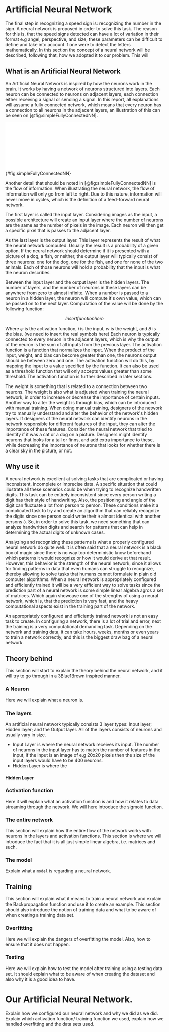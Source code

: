 # Artificial Neural Network
<!--Firstly a small text explaining why we choose to use a neural network and what to expect from the chapter.-->
The final step in recognizing a speed sign is: recognizing the number in the sign. A neural network is proposed in order to 
solve this task. The reason for this is, that the speed signs detected can have a lot of variation in their format
 e.g angel, perspective, and size; these parameters can be difficult to define and take into account if one were to detect
  the letters mathematically. 
In this section the concept of a neural network will be described, following that, how we adopted it to our problem.
This will   

## What is an Artificial Neural Network  
An Artificial Neural Network is inspired by how the neurons work in the brain.
It works by having a network of neurons structured into layers. Each neuron can be connected to neurons on adjacent layers, each connection either receiving a signal or sending a signal.
In this report, all explanations will assume a fully connected network, which means that every neuron has a connection to all neurons in the adjacent layers, an illustration of this can be seen on [@fig:simpleFullyConnectedNN].

![A example of a fully connected Neural Network](report/assets/pictures/nn/6.pdf){#fig:simpleFullyConnectedNN}

Another detail that should be noted in [@fig:simpleFullyConnectedNN] is the flow of information.
When illustrating the neural network, the flow of information will only go from left to right.
Due to this nature, information will never move in cycles, which is the definition of a feed-forward neural network.

The first layer is called the input layer.
Considering images as the input, a possible architecture will create an input layer where the number of neurons are the same as the number of pixels in the image.
Each neuron will then get a specific pixel that is passes to the adjacent layer.

As the last layer is the output layer.
This layer represents the result of what the neural network computed.
Usually the result is a probability of a given option.
If the neural network should determine if it is presented with a picture of a dog, a fish, or neither, the output layer will typically consist of three neurons: one for the dog, one for the fish, and one for none of the two animals.
Each of those neurons will hold a probability that the input is what the neuron describes.

Between the input layer and the output layer is the hidden layers.
The number of layers, and the number of neurons in these layers can be anywhere from zero to almost infinite.
When a number is passed to a neuron in a hidden layer, the neuron will compute it's own value, which can be passed on to the next layer.
Computation of the value will be done by the following function:

$$ Insert function here $$

Where $\varphi$ is the activation function, $i$ is the input, $w$ is the weight, and $B$ is the bias. (we need to insert the real symbols here)
Each neuron is typically connected to every neruon in the adjacent layers, which is why the output of the neuron is the sum of all inputs from the previous layer.
The activation function is a function that normalizes the input.
When the product of the input, weight, and bias can become greater than one, the neurons output should be between zero and one.
The activation function will do this, by mapping the input to a value specified by the function.
It can also be used as a threshold function that will only accepts values greater than some threshold.
The activation function is further described in later sections.

The weight is something that is related to a connection between two neurons.
The weight is also what is adjusted when training the neural network, in order to increase or decrease the importance of certain inputs.
Another way to alter the weight is through bias, which can be introduced with manual training.
When doing manual training, designers of the network try to manually understand and alter the behavior of the network's hidden layers.
If designers of the neural network can identify neurons in the network responsible for different features of the input, they can alter the importance of these features.
Consider the neural network that tried to identify if it was a cat or a dog on a picture.
Designers might identify neurons that looks for a tail or finns, and add extra importance to these, while decreasing the importance of neurons that looks for whether there is a clear sky in the picture, or not.


## Why use it
A neural network is excellent at solving tasks that are complicated or having inconsistent, incomplete or imprecise data. A specific situation that could illustrate all these scenarios could be when trying to recognize handwritten digits. This task can be entirely inconsistent since every person writing a digit has their style of handwriting. Also, the positioning and angle of the digit can fluctuate a lot from person to person. These conditions make it a complicated task to try and create an algorithm that can reliably recognize the digits since one person could write their `9` almost identical with another persons `8`. So, in order to solve this task, we need something that can analyze handwritten digits and search for patterns that can help in determining the actual digits of unknown cases. 

Analyzing and recognizing these patterns is what a properly configured neural network do quite well. It is often said that a neural network is a black box of magic since there is no way too deterministic know beforehand which patterns it would recognize or how it would derive at that result. However, this behavior is the strength of the neural network, since it allows for finding patterns in data that even humans can struggle to recognize, thereby allowing to solve tasks that humans cannot formulate in plain old computer algorithms.  When a neural network is appropriately configured and efficiently trained it will be a very efficient way to solve tasks since the prediction part of a neural network is some simple linear algebra agros a set of matrices. Which again showcase one of the strengths of using a neural network, which is, that the prediction is very fast, and the heavy computational aspects exist in the training part of the network. 

An appropriately configured and efficiently trained network is not an easy task to create.  In configuring a network, there is a lot of trial and error, next the training is a very computational demanding task. Depending on the network and training data, it can take hours, weeks, months or even years to train a network correctly, and this is the biggest draw bag of a neural network.

## Theory behind
This section will start to explain the theory behind the neural network, and it will try to go through in a 3Blue1Brown inspired manner.

### A Neuron
Here we will explain what a neuron is.

### The layers
<!--Here we will explain what a layer is, and explain the types of layers, ie. Input, Hidden and Output layers also, that they consist of neurons.-->
An artificial neural network typically consists 3 layer types: Input layer; Hidden layer; and the Output layer. All of the layers consists of neurons and usually vary in size.

* Input Layer is where the neural network receives its input. The number of neurons in the input layer has to match the number of features in the input, if the input is an image of e.g 20x20 pixels then the size of the input layers would have to be 400 neurons.
* Hidden Layer is where the  

#### Hidden Layer


### Activation function
Here it will explain what an activation function is and how it relates to data streaming through the network. We will here introduce the sigmoid function.

### The entire network
This section will explain how the entire flow of the network works with neurons in the layers and activation functions. This section is where we will introduce the fact that it is all just simple linear algebra, i.e. matrices and such.

### The model
Explain what a `model` is regarding a neural network.

## Training
This section will explain what it means to train a neural network and explain the Backpropagation function and use it to create an example. This section should also introduce the notion of training data and what to be aware of when creating a training data set.

### Overfitting
Here we will explain the dangers of overfitting the model. Also, how to ensure that it does not happen.

### Testing
Here we will explain how to test the model after training using a testing data set. It should explain what to be aware of when creating the dataset and also why it is a good idea to have.

# Our Artificial Neural Network.
Explain how we configured our neural network and why we did as we did. Explain which activation function/ training function we used, explain how we handled overfitting and the data sets used. 